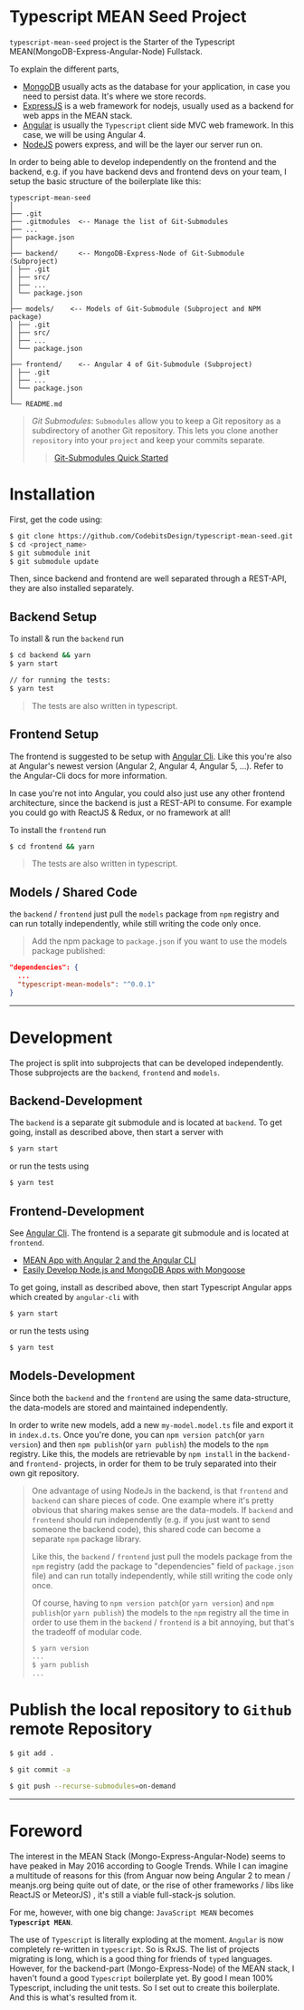 # Typescript MEAN Seed Project 

`typescript-mean-seed` project is the Starter of the Typescript MEAN(MongoDB-Express-Angular-Node) Fullstack.

To explain the different parts,

-   [MongoDB](https://www.mongodb.com/) usually acts as the database for your application, in case you need to persist data. It's where we store records.
-   [ExpressJS](http://expressjs.com/) is a web framework for nodejs, usually used as a backend for web apps in the MEAN stack.
-   [Angular](https://angular.io/) is usually the `Typescript` client side MVC web framework. In this case, we will be using Angular 4.
-   [NodeJS](https://nodejs.org/en/) powers express, and will be the layer our server run on.


In order to being able to develop independently on the frontend and the backend, e.g. if you have backend devs and frontend devs on your team, I setup the basic structure of the boilerplate like this:

```text
typescript-mean-seed
│
├── .git
├── .gitmodules  <-- Manage the list of Git-Submodules
├── ...
├── package.json
│
├── backend/     <-- MongoDB-Express-Node of Git-Submodule (Subproject)
│ ├── .git
│ ├── src/
│ ├── ...
│ └── package.json
│
├── models/    <-- Models of Git-Submodule (Subproject and NPM package)
│ ├── .git
│ ├── src/
│ ├── ...
│ └── package.json
│
├── frontend/    <-- Angular 4 of Git-Submodule (Subproject)
│ ├── .git
│ ├── ...
│ └── package.json
│
└── README.md
```

> *Git Submodules*: 
> `Submodules` allow you to keep a Git repository as a subdirectory of another Git repository. This lets you clone another `repository` into your `project` and keep your commits separate.
>> [Git-Submodules Quick Started](docs/Git-Submodules.md)

# Installation
First, get the code using:
```bash
$ git clone https://github.com/CodebitsDesign/typescript-mean-seed.git <project_name>
$ cd <project_name>
$ git submodule init
$ git submodule update
```
Then, since backend and frontend are well separated through a REST-API, they are also installed separately.

## Backend Setup
To install & run the `backend` run
```bash
$ cd backend && yarn
$ yarn start

// for running the tests:
$ yarn test
```
> The tests are also written in typescript.

## Frontend Setup
The frontend is suggested to be setup with [Angular Cli](https://github.com/angular/angular-cli). 
Like this you're also at Angular's newest version (Angular 2, Angular 4, Angular 5, ...).
Refer to the Angular-Cli docs for more information.

In case you're not into Angular, you could also just use any other
frontend architecture, since the backend is just a REST-API to consume.
For example you could go with ReactJS & Redux, or no framework at all!


To install the `frontend` run
```bash
$ cd frontend && yarn
```
> The tests are also written in typescript.


## Models / Shared Code
the `backend` / `frontend` just pull the `models` package from `npm` registry and can run totally independently, while still writing the code only once. 

> Add the npm package to `package.json` if you want to use the models package published:

```json
"dependencies": {
  ...
  "typescript-mean-models": "^0.0.1"
}
```


----------------------------------------------------------

# Development
The project is split into subprojects that can be developed independently. 
Those subprojects are the `backend`, `frontend` and `models`.

## Backend-Development
The `backend` is a separate git submodule and is located at `backend`. 
To get going, install as described above, then start a server with

```bash
$ yarn start
```

or run the tests using
```bash
$ yarn test
```

## Frontend-Development
See [Angular Cli](https://github.com/angular/angular-cli).
The frontend is a separate git submodule and is located at `frontend`. 

-   [MEAN App with Angular 2 and the Angular CLI](https://scotch.io/tutorials/mean-app-with-angular-2-and-the-angular-cli)
-   [Easily Develop Node.js and MongoDB Apps with Mongoose](https://scotch.io/tutorials/using-mongoosejs-in-node-js-and-mongodb-applications)

To get going, install as described above, then start Typescript Angular apps which created by `angular-cli` with

```bash
$ yarn start
```

or run the tests using
```bash
$ yarn test
```

## Models-Development
Since both the `backend` and the `frontend` are using the same data-structure, the data-models are stored and maintained independently.

In order to write new models, add a new `my-model.model.ts` file and export it in `index.d.ts`. 
Once you're done, you can `npm version patch`(or `yarn version`) and then `npm publish`(or `yarn publish`) the models to the `npm` registry. 
Like this, the models are retrievable by `npm install` in the `backend-` and `frontend-` projects, in order for them to be truly separated into their own git repository.

> One advantage of using NodeJs in the backend, is that `frontend` and `backend`
> can share pieces of code. One example where it's pretty obvious that
> sharing makes sense are the data-models. 
> If `backend` and `frontend` should run independently (e.g. if you just want to send someone the backend code), this shared code can become a separate `npm` package library. 
> 
> Like this, the `backend` / `frontend` just pull the models package from the `npm` registry (add the package to "dependencies" field of `package.json` file) and can run totally independently, while still writing the code only once. 
> 
> Of course, having to `npm version patch`(or `yarn version`) and `npm publish`(or `yarn publish`) the models to the `npm` registry all the time in order to use them in the `backend` / `frontend` is a bit annoying, but that's the tradeoff of modular code.
> ```bash
> $ yarn version
> ...
> $ yarn publish
> ...
> ```


# Publish the local repository to `Github` remote Repository

```bash
$ git add .

$ git commit -a

$ git push --recurse-submodules=on-demand
```


----------------------------------------------------------

# Foreword

The interest in the MEAN Stack (Mongo-Express-Angular-Node) seems to have peaked in May 2016 according to Google Trends.
While I can imagine a multitude of reasons for this
(from Anguar now being Angular 2 to mean / meanjs.org being
quite out of date, or the rise of other frameworks / libs like ReactJS or MeteorJS)
, it's still a viable full-stack-js solution.

For me, however, with one big change:
`JavaScript MEAN` becomes **`Typescript MEAN`**.

The use of `Typescript` is literally exploding at the moment. `Angular` is now completely re-written in `typescript`. So is RxJS. The list of projects
migrating is long, which is a good thing for friends of `typed` languages.
However, for the backend-part (Mongo-Express-Node) of the MEAN stack, I haven't found a good `Typescript` boilerplate yet. By good I mean 100% Typescript, including the unit tests. So I set out to create this boilerplate.
And this is what's resulted from it.

